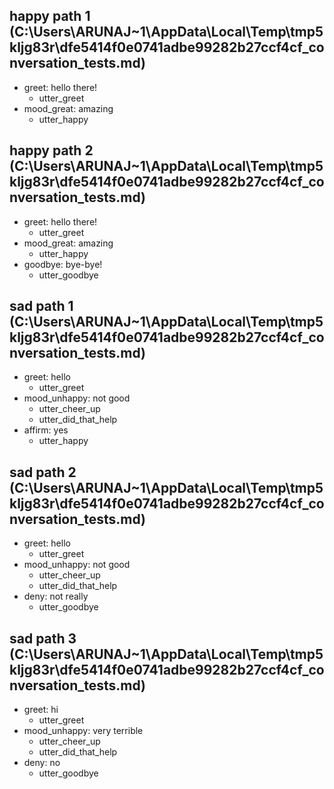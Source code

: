 ## happy path 1 (C:\Users\ARUNAJ~1\AppData\Local\Temp\tmp5kljg83r\dfe5414f0e0741adbe99282b27ccf4cf_conversation_tests.md)
* greet: hello there!
    - utter_greet   <!-- predicted: utter_howto_help -->
* mood_great: amazing
    - utter_happy   <!-- predicted: utter_check_sympton -->


## happy path 2 (C:\Users\ARUNAJ~1\AppData\Local\Temp\tmp5kljg83r\dfe5414f0e0741adbe99282b27ccf4cf_conversation_tests.md)
* greet: hello there!
    - utter_greet   <!-- predicted: utter_howto_help -->
* mood_great: amazing
    - utter_happy   <!-- predicted: utter_check_sympton -->
* goodbye: bye-bye!
    - utter_goodbye


## sad path 1 (C:\Users\ARUNAJ~1\AppData\Local\Temp\tmp5kljg83r\dfe5414f0e0741adbe99282b27ccf4cf_conversation_tests.md)
* greet: hello
    - utter_greet   <!-- predicted: utter_howto_help -->
* mood_unhappy: not good   <!-- predicted: deny: not good -->
    - utter_cheer_up   <!-- predicted: utter_finance_benifit -->
    - utter_did_that_help   <!-- predicted: action_listen -->
* affirm: yes
    - utter_happy   <!-- predicted: utter_check_sympton -->


## sad path 2 (C:\Users\ARUNAJ~1\AppData\Local\Temp\tmp5kljg83r\dfe5414f0e0741adbe99282b27ccf4cf_conversation_tests.md)
* greet: hello
    - utter_greet   <!-- predicted: utter_howto_help -->
* mood_unhappy: not good   <!-- predicted: deny: not good -->
    - utter_cheer_up   <!-- predicted: utter_finance_benifit -->
    - utter_did_that_help   <!-- predicted: action_listen -->
* deny: not really
    - utter_goodbye   <!-- predicted: utter_finance_benifit -->


## sad path 3 (C:\Users\ARUNAJ~1\AppData\Local\Temp\tmp5kljg83r\dfe5414f0e0741adbe99282b27ccf4cf_conversation_tests.md)
* greet: hi
    - utter_greet   <!-- predicted: utter_howto_help -->
* mood_unhappy: very terrible
    - utter_cheer_up   <!-- predicted: action_name_slot -->
    - utter_did_that_help   <!-- predicted: action_listen -->
* deny: no
    - utter_goodbye   <!-- predicted: utter_finance_benifit -->



